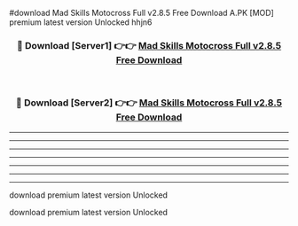 #download Mad Skills Motocross Full v2.8.5 Free Download A.PK [MOD] premium latest version Unlocked hhjn6 



<div align="center">
<h3>🔴 Download [Server1] 👉👉 <a href="https://download1apk.web.app/">Mad Skills Motocross Full v2.8.5 Free Download</a></h3><br>

<h3>🔴 Download [Server2] 👉👉 <a href="https://download1apk.web.app/">Mad Skills Motocross Full v2.8.5 Free Download</a></h3>
</div>





----------------------------------------------------------

----------------------------------------------------------

----------------------------------------------------------

----------------------------------------------------------

----------------------------------------------------------

----------------------------------------------------------

----------------------------------------------------------

download premium latest version Unlocked

download premium latest version Unlocked
